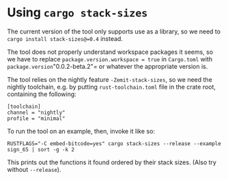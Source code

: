 # Using `cargo stack-sizes`

The current version of the tool only supports use as a library, so we
need to `cargo install stack-sizes@=0.4` instead.

The tool does not properly understand workspace packages it seems, so
we have to replace `package.version.workspace = true` in `Cargo.toml`
with `package.version`"0.0.2-beta.2"= or whatever the appropriate
version is.

The tool relies on the nightly feature `-Zemit-stack-sizes`, so we
need the nightly toolchain, e.g. by putting `rust-toolchain.toml` file
in the crate root, containing the following:

    [toolchain]
    channel = "nightly"
    profile = "minimal"

To run the tool on an example, then, invoke it like so:

    RUSTFLAGS="-C embed-bitcode=yes" cargo stack-sizes --release --example sign_65 | sort -g -k 2

This prints out the functions it found ordered by their stack
sizes. (Also try without `--release`).

